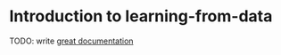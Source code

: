 # Introduction to learning-from-data

TODO: write [great documentation](http://jacobian.org/writing/great-documentation/what-to-write/)
